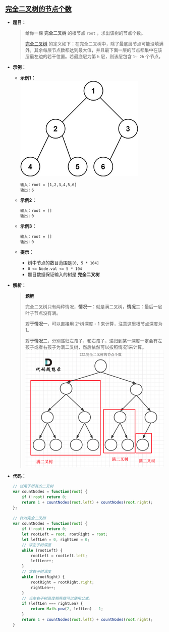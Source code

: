 ## [完全二叉树的节点个数](https://leetcode.cn/problems/count-complete-tree-nodes/)

* **题目：**

  >给你一棵 **完全二叉树** 的根节点 `root` ，求出该树的节点个数。
  >
  >[完全二叉树](https://baike.baidu.com/item/完全二叉树/7773232?fr=aladdin) 的定义如下：在完全二叉树中，除了最底层节点可能没填满外，其余每层节点数都达到最大值，并且最下面一层的节点都集中在该层最左边的若干位置。若最底层为第 `h` 层，则该层包含 `1~ 2h` 个节点。

* **示例：**

  * **示例1：**<br>![img](08.完全二叉树的结点个数.assets/complete.jpg)

    ```
    输入：root = [1,2,3,4,5,6]
    输出：6
    ```

  * **示例2：**

    ```
    输入：root = []
    输出：0
    ```

  * **示例3：**

    ```
    输入：root = []
    输出：0
    ```

  * **提示：**

    * 树中节点的数目范围是`[0, 5 * 104]`
    * `0 <= Node.val <= 5 * 104`
    * 题目数据保证输入的树是 **完全二叉树**

* **解析：**

  >**[题解](https://www.programmercarl.com/0222.%E5%AE%8C%E5%85%A8%E4%BA%8C%E5%8F%89%E6%A0%91%E7%9A%84%E8%8A%82%E7%82%B9%E4%B8%AA%E6%95%B0.html#%E5%AE%8C%E5%85%A8%E4%BA%8C%E5%8F%89%E6%A0%91)**
  >
  >完全二叉树只有两种情况，**情况一**：就是满二叉树，**情况二**：最后一层叶子节点没有满。
  >
  >**对于情况一**，可以直接用 2^树深度 - 1 来计算，注意这里根节点深度为1。
  >
  >**对于情况二**，分别递归左孩子，和右孩子，递归到某一深度一定会有左孩子或者右孩子为满二叉树，然后依然可以按照情况1来计算。<br><img src="08.完全二叉树的结点个数.assets/20201124092543662.png" alt="222.完全二叉树的节点个数" style="zoom: 50%;" />

* **代码：**

  ```js
  // 试用于所有的二叉树
  var countNodes = function(root) {
      if (!root) return 0; 
      return 1 + countNodes(root.left) + countNodes(root.right); 
  };
  
  // 针对完全二叉树
  var countNodes = function(root) {
      if (!root) return 0;
      let rootLeft = root, rootRight = root;
      let leftLen = 0, rightLen = 0;
      // 求左子树深度
      while (rootLeft) {
          rootLeft = rootLeft.left;
          leftLen++;
      }
      // 求右子树深度
      while (rootRight) {
          rootRight = rootRight.right;
          rightLen++;
      }
      // 当左右子树高度相等就可以使用公式。
      if (leftLen === rightLen) {
          return Math.pow(2, leftLen) - 1;
      }
      return 1 + countNodes(root.left) + countNodes(root.right);
  }
  
  ```